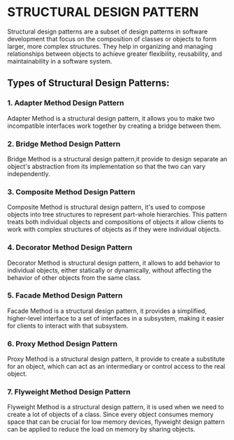 # STRUCTURAL DESIGN PATTERN

Structural design patterns are a subset of design patterns in software development that focus on the composition of classes or objects to form larger, more complex structures. They help in organizing and managing relationships between objects to achieve greater flexibility, reusability, and maintainability in a software system.

## Types of Structural Design Patterns:

### 1. Adapter Method Design Pattern
Adapter Method is a structural design pattern, it allows you to make two incompatible interfaces work together by creating a bridge between them.

### 2. Bridge Method Design Pattern
Bridge Method is a structural design pattern,it provide to design separate an object's abstraction from its implementation so that the two can vary independently.

### 3. Composite Method Design Pattern
Composite Method is structural design pattern, it's used to compose objects into tree structures to represent part-whole hierarchies. This pattern treats both individual objects and compositions of objects it allow clients to work with complex structures of objects as if they were individual objects.

### 4. Decorator Method Design Pattern
Decorator Method is structural design pattern, it allows to add behavior to individual objects, either statically or dynamically, without affecting the behavior of other objects from the same class.

### 5. Facade Method Design Pattern
Facade Method is a structural design pattern, it provides a simplified, higher-level interface to a set of interfaces in a subsystem, making it easier for clients to interact with that subsystem.

### 6. Proxy Method Design Pattern
Proxy Method is a structural design pattern, it provide to create a substitute for an object, which can act as an intermediary or control access to the real object.

### 7. Flyweight Method Design Pattern
Flyweight Method is a structural design pattern, it is used when we need to create a lot of objects of a class. Since every object consumes memory space that can be crucial for low memory devices, flyweight design pattern can be applied to reduce the load on memory by sharing objects.
